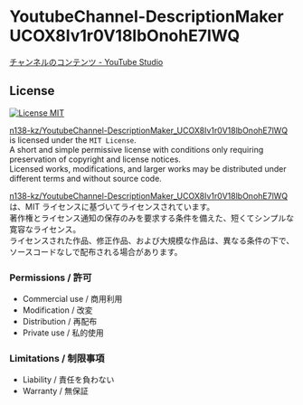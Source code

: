# YoutubeChannel-DescriptionMaker UCOX8Iv1r0V18lbOnohE7lWQ

[チャンネルのコンテンツ - YouTube Studio](https://studio.youtube.com/channel/UCOX8Iv1r0V18lbOnohE7lWQ/videos/upload?filter=%5B%5D&amp;sort=%7B%22columnType%22%3A%22date%22%2C%22sortOrder%22%3A%22DESCENDING%22%7D)

## License

[![License MIT](https://upload.wikimedia.org/wikipedia/commons/0/0c/MIT_logo.svg)](LICENSE)

[n138-kz/YoutubeChannel-DescriptionMaker_UCOX8Iv1r0V18lbOnohE7lWQ](./) is licensed under the `MIT License`.  
A short and simple permissive license with conditions only requiring preservation of copyright and license notices.  
Licensed works, modifications, and larger works may be distributed under different terms and without source code.  

[n138-kz/YoutubeChannel-DescriptionMaker_UCOX8Iv1r0V18lbOnohE7lWQ](./) は、MIT ライセンスに基づいてライセンスされています。  
著作権とライセンス通知の保存のみを要求する条件を備えた、短くてシンプルな寛容なライセンス。  
ライセンスされた作品、修正作品、および大規模な作品は、異なる条件の下で、ソースコードなしで配布される場合があります。  

### Permissions / 許可
- Commercial use / 商用利用
- Modification / 改変
- Distribution / 再配布
- Private use / 私的使用 

### Limitations / 制限事項
- Liability / 責任を負わない
- Warranty / 無保証
